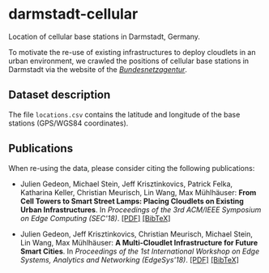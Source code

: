 # darmstadt-cellular
Location of cellular base stations in Darmstadt, Germany.

To motivate the re-use of existing infrastructures to deploy cloudlets in an urban environment, we crawled the positions of cellular base stations in Darmstadt via the website of the [*Bundesnetzagentur*](https://emf3.bundesnetzagentur.de/karte/).

## Dataset description
The file ``locations.csv`` contains the latitude and longitude of the base stations (GPS/WGS84 coordinates).  

## Publications
When re-using the data, please consider citing the following publications:

* Julien Gedeon, Michael Stein, Jeff Krisztinkovics, Patrick Felka, Katharina Keller, Christian Meurisch, Lin Wang, Max Mühlhäuser: **From Cell Towers to Smart Street Lamps: Placing Cloudlets on Existing Urban Infrastructures**. In *Proceedings of the 3rd ACM/IEEE Symposium on Edge Computing (SEC'18)*. [[PDF]](https://gedeon.tech/files/paper/2018/gedeon-urban-cloudlets.pdf) [[BibTeX]](https://fileserver.tk.informatik.tu-darmstadt.de/JG/bibtex/gedeon2018_sec.bib)

* Julien Gedeon, Jeff Krisztinkovics, Christian Meurisch, Michael Stein, Lin Wang, Max Mühlhäuser: **A Multi-Cloudlet Infrastructure for Future Smart Cities**. In *Proceedings of the 1st International Workshop on Edge Systems, Analytics and Networking (EdgeSys'18)*. [[PDF]](https://gedeon.tech/files/paper/2018/gedeon-multi_cloudlet.pdf) [[BibTeX]](https://fileserver.tk.informatik.tu-darmstadt.de/JG/bibtex/gedeon2018_edgesys.bib)
 

